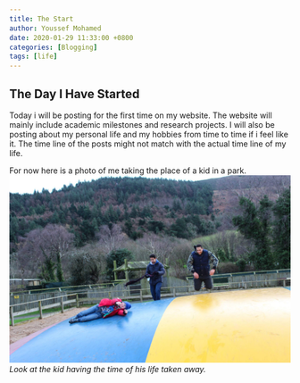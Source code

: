 ```yaml
---
title: The Start
author: Youssef Mohamed
date: 2020-01-29 11:33:00 +0800
categories: [Blogging]
tags: [life]
---
```

## The Day I Have Started

Today i will be posting for the first time on my website. The website will mainly include academic milestones and research projects. I will also be posting about my personal life and my hobbies from time to time if i feel like it. The time line of the posts might not match with the actual time line of my life.

For now here is a photo of me taking the place of a kid in a park.
![me-against-a-kid](/images/kid.jpg)
_Look at the kid having the time of his life taken away._